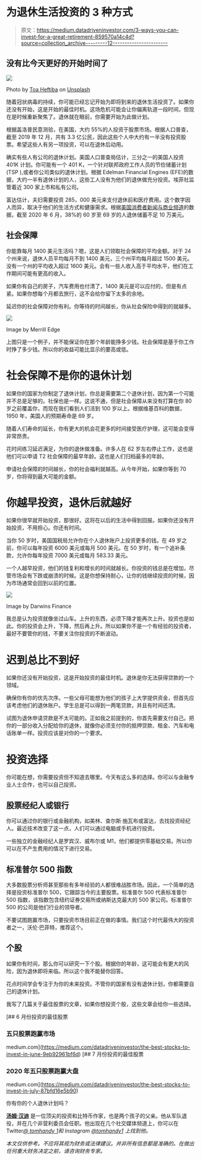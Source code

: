# 为退休生活投资的 3 种方式

> 原文：<https://medium.datadriveninvestor.com/3-ways-you-can-invest-for-a-great-retirement-859570a14c4d?source=collection_archive---------12----------------------->

## 没有比今天更好的开始时间了

![](img/c0cc486500c34056eeb3fd30c5318e28.png)

Photo by [Toa Heftiba](https://unsplash.com/@heftiba?utm_source=unsplash&utm_medium=referral&utm_content=creditCopyText) on [Unsplash](https://unsplash.com/s/photos/beach?utm_source=unsplash&utm_medium=referral&utm_content=creditCopyText)

随着冠状病毒的持续，你可能已经忘记开始为即将到来的退休生活投资了。如果你还没有开始，这是开始的最佳时机。这场危机可能会让你偏离轨道一段时间，但现在是时候重新聚焦了。退休就在眼前，你需要开始为此做计划。

根据盖洛普民意测验，在美国，大约 55%的人投资于股票市场。根据人口普查，截至 2019 年 12 月，共有 3.3 亿公民，因此这些个人中大约有一半没有投资股票。希望这些人有另一项投资，可以在退休后动用。

确实有些人有公司的退休计划。美国人口普查局估计，三分之一的美国人投资 401K 计划。你可能有一个 401 K，一个针对联邦政府工作人员的节俭储蓄计划(TSP ),或者你公司类似的退休计划。根据 Edelman Financial Engines (EFE)的数据，大约一半有退休计划的人，这些工人没有为他们的退休做充分投资。埃菲社监管着近 300 家上市和私有公司。

富达估计，夫妇需要投资 285，000 美元来支付退休前和医疗费用。这个数字因人而异，取决于他们的生活方式和健康需求。根据[美国消费者新闻与商业频道](https://www.cnbc.com/2020/01/23/heres-how-much-americans-have-saved-for-retirement-at-different-ages.html)的数据，截至 2020 年 6 月，38%的 60 岁至 69 岁的人退休储蓄不足 10 万美元。

## 社会保障

你能靠每月 1400 美元生活吗？嗯，这是人们领取社会保障的平均金额。对于 24 个州来说，退休人员平均每月不到 1400 美元，三个州平均每月超过 1500 美元。没有一个州的平均收入超过 1600 美元。会有一些人收入高于平均水平，他们在工作期间可能有更高的收入。

如果你有自己的房子，汽车费用也付清了，1400 美元是可以应付的，但是有点紧。如果你想每个月都去旅行，这不会给你留下太多的余地。

延迟你的社会保障对你有利。你等待的时间越长，你从社会保险中得到的就越多。

![](img/e7ee3fb70c4df43d1fe70df9bdc3e69c.png)

Image by Merrill Edge

上图只是一个例子，并不能保证你在那个年龄能挣多少钱。社会保障是基于你工作时挣了多少钱。所以你的收益可能比显示的要高或低。

# 社会保障不是你的退休计划

如果你的国家为你制定了退休计划，你总是需要第二个退休计划，因为第一个可能并不总是足够的。社保也是一样。这说不通，但是社会保障从来没有打算在你 80 岁之前覆盖你，而现在我们看到人们活到 100 岁以上。根据维基百科的数据，1950 年，美国人的预期寿命是 69 岁。

随着人们寿命的延长，你有更大的机会花更多的时间接受医疗护理，这可能会变得非常昂贵。

花时间练习延迟满足，为你的退休做准备。许多人在 62 岁左右停止工作，这也是他们可以申请 T2 社会保障的最早年龄。这也是人们归档最多的年龄。

申请社会保障的时间越长，你的社会福利就越高。从今年开始，如果你等到 70 岁，你将得到最大可能的金额。

# 你越早投资，退休后就越好

如果你很早就开始投资，那很好。这将在以后的生活中得到回报。如果你还没有开始投资，不用担心。你还有时间。

当你 50 岁时，美国国税局允许你在个人退休账户上投资更多的钱。在 49 岁之前，你可以每年投资 6000 美元或每月 500 美元。在 50 岁时，有一个追补条款，允许你每年投资 7000 美元或每月 583.33 美元。

一个人越早投资，他们的钱复利和增长的时间就越长。你投资的钱总是在增加，尽管市场会有下跌或崩溃的时候。这是你想保持耐心，让你的钱继续投资的时候，因为市场通常会回到以前的位置。

![](img/027d2ce1556c4ea98e9cc29f7b1130f6.png)

Image by Darwins Finance

我总是认为投资就像坐过山车。上升的东西，必须下降才能再次上升。投资也是如此。你的投资会上升，下降，然后再上升。所以如果你不是一个有经验的投资者，最好不要管你的钱，不要关注你投资的不断波动。

# 迟到总比不到好

如果你还没有开始投资，这是开始投资的最佳时机。退休是你无法获得贷款的一个领域。

确保你有你的优先次序。一些父母可能想为他们的孩子上大学提供资金，但首先应该考虑他们的退休账户。学生总是可以得到一两笔贷款，并且有时间还清。

试图为退休申请贷款是不太可能的。正如我之前提到的，你首先需要支付自己。把你的一部分收入分配给你的退休，就像你必须支付你的抵押贷款、租金、汽车和电话账单一样。投资应该是对你的一个要求。

# 投资选择

你可能在想，你需要投资但不知道去哪里。今天有这么多的选择。你可以与金融专业人士合作，也可以自己投资。

## 股票经纪人或银行

你可以通过你的银行或金融机构，如美林、查尔斯·施瓦布或富达，去找投资经纪人。最近技术改变了这一点，人们可以通过电脑或手机进行投资。

一些独立的金融经纪人是罗宾汉、威布尔或 M1，他们都提供零基础交易。所以你可以在不产生费用的情况下进行交易。

## 标准普尔 500 指数

大多数股票分析师甚至那些有多年经验的人都很难战胜市场。因此，一个简单的选择是投资标准普尔 500，它跟踪当今的主要股票。标准普尔 500 代表标准普尔 500 指数，该指数包含纽约证券交易所或纳斯达克最大的 500 家公司。标准普尔 500 的公司是他们行业的领导者。

不要试图跑赢市场，只要投资市场目前正在做的事情。我们这个时代最伟大的投资者之一，沃伦·巴菲特，推荐这个。

## 个股

如果你有时间，那么你可以研究一下个股。根据你的年龄，这可能会有更大的风险，因为退休即将来临。所以这个我不能替你回答。

花点时间学会专注于为你的未来投资。不管你的国家有没有退休计划，你都需要自己的退休计划。

我写了几篇关于最佳股票的文章，如果你想投资个股，这些文章会给你一些选择。

[](https://medium.com/datadriveninvestor/the-best-stocks-to-invest-in-june-9eb92961bf6d) [## 6 月份投资的最佳股票

### 五只股票跑赢市场

medium.com](https://medium.com/datadriveninvestor/the-best-stocks-to-invest-in-june-9eb92961bf6d) [](https://medium.com/datadriveninvestor/the-best-stocks-to-invest-in-july-87bfd16e5b90) [## 7 月份投资的最佳股票

### 2020 年五只股票跑赢大盘

medium.com](https://medium.com/datadriveninvestor/the-best-stocks-to-invest-in-july-87bfd16e5b90) 

你有你的个人退休计划吗？

[**汤姆·汉迪**](https://medium.com/@tomhandy1) 是一位顶尖的投资和比特币作家，也是两个孩子的父亲。他从军队退役，并在几个非营利委员会任职。他出现在几个社交媒体频道上，你可以在 Twitter[*@ tomhandy 1*](http://www.twitter.com/tomhandy1)*和 Instagram [@tomhandy1](http://www.instagram.com/tomhandy1) 上找到他。*

*本文仅供参考。不应将其视为财务或法律建议。并非所有信息都是准确的。在做出任何重大财务决定之前，请咨询财务专家。*